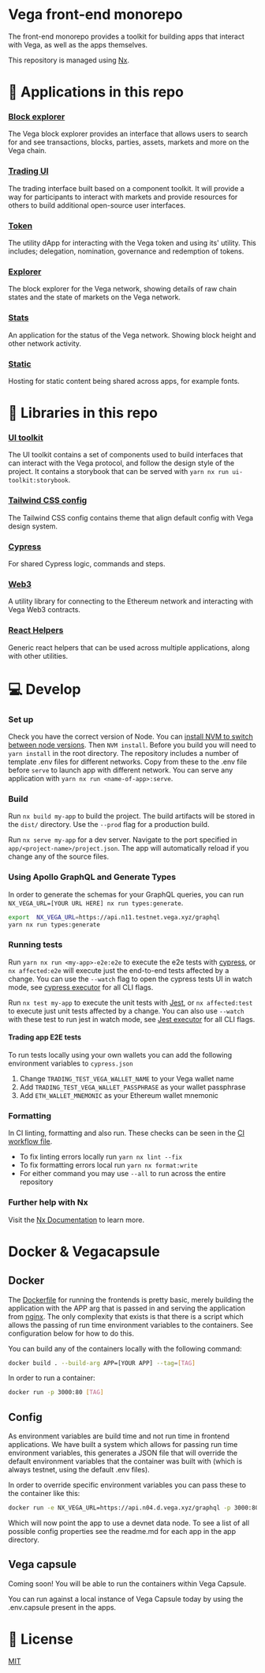 # Vega front-end monorepo

The front-end monorepo provides a toolkit for building apps that interact with Vega, as well as the apps themselves.

This repository is managed using [Nx](https://nx.dev).

# 🔎 Applications in this repo

### [Block explorer](./apps/explorer)

The Vega block explorer provides an interface that allows users to search for and see transactions, blocks, parties, assets, markets and more on the Vega chain.

### [Trading UI](./apps/trading)

The trading interface built based on a component toolkit. It will provide a way for participants to interact with markets and provide resources for others to build additional open-source user interfaces.

### [Token](./apps/token)

The utility dApp for interacting with the Vega token and using its' utility. This includes; delegation, nomination, governance and redemption of tokens.

### [Explorer](./apps/explorer)

The block explorer for the Vega network, showing details of raw chain states and the state of markets on the Vega network.

### [Stats](./apps/stats)

An application for the status of the Vega network. Showing block height and other network activity.

### [Static](./apps/static)

Hosting for static content being shared across apps, for example fonts.

# 🧱 Libraries in this repo

### [UI toolkit](./libs/ui-toolkit)

The UI toolkit contains a set of components used to build interfaces that can interact with the Vega protocol, and follow the design style of the project.
It contains a storybook that can be served with `yarn nx run ui-toolkit:storybook`.

### [Tailwind CSS config](./libs/tailwindcss-config)

The Tailwind CSS config contains theme that align default config with Vega design system.

### [Cypress](./libs/cypress)

For shared Cypress logic, commands and steps.

### [Web3](./libs/web3)

A utility library for connecting to the Ethereum network and interacting with Vega Web3 contracts.

### [React Helpers](./libs/react-helpers)

Generic react helpers that can be used across multiple applications, along with other utilities.

# 💻 Develop

### Set up

Check you have the correct version of Node. You can [install NVM to switch between node versions](https://github.com/nvm-sh/nvm#installing-and-updating). Then `NVM install`.
Before you build you will need to `yarn install` in the root directory.
The repository includes a number of template .env files for different networks. Copy from these to the .env file before `serve` to launch app with different network. You can serve any application with `yarn nx run <name-of-app>:serve`.

### Build

Run `nx build my-app` to build the project. The build artifacts will be stored in the `dist/` directory. Use the `--prod` flag for a production build.

Run `nx serve my-app` for a dev server. Navigate to the port specified in `app/<project-name>/project.json`. The app will automatically reload if you change any of the source files.

### Using Apollo GraphQL and Generate Types

In order to generate the schemas for your GraphQL queries, you can run `NX_VEGA_URL=[YOUR URL HERE] nx run types:generate`.

```bash
export  NX_VEGA_URL=https://api.n11.testnet.vega.xyz/graphql
yarn nx run types:generate
```

### Running tests

Run `yarn nx run <my-app>-e2e:e2e` to execute the e2e tests with [cypress](https://docs.cypress.io/), or `nx affected:e2e` will execute just the end-to-end tests affected by a change. You can use the `--watch` flag to open the cypress tests UI in watch mode, see [cypress executor](https://nx.dev/packages/cypress/executors/cypress) for all CLI flags.

Run `nx test my-app` to execute the unit tests with [Jest](https://jestjs.io), or `nx affected:test` to execute just unit tests affected by a change. You can also use `--watch` with these test to run jest in watch mode, see [Jest executor](https://nx.dev/packages/jest/executors/jest) for all CLI flags.

#### Trading app E2E tests

To run tests locally using your own wallets you can add the following environment variables to `cypress.json`

1. Change `TRADING_TEST_VEGA_WALLET_NAME` to your Vega wallet name
2. Add `TRADING_TEST_VEGA_WALLET_PASSPHRASE` as your wallet passphrase
3. Add `ETH_WALLET_MNEMONIC` as your Ethereum wallet mnemonic

### Formatting

In CI linting, formatting and also run. These checks can be seen in the [CI workflow file](.github/workflows//test.yml).

- To fix linting errors locally run `yarn nx lint --fix`
- To fix formatting errors local run `yarn nx format:write`
- For either command you may use `--all` to run across the entire repository

### Further help with Nx

Visit the [Nx Documentation](https://nx.dev/getting-started/intro) to learn more.

# Docker & Vegacapsule

## Docker

The [Dockerfile](./Dockerfile) for running the frontends is pretty basic, merely building the application with the APP arg that is passed in and serving the application from [nginx](./nginx/nginx.conf). The only complexity that exists is that there is a script which allows the passing of run time environment variables to the containers. See configuration below for how to do this.

You can build any of the containers locally with the following command:

```bash
docker build . --build-arg APP=[YOUR APP] --tag=[TAG]
```

In order to run a container:

```bash
docker run -p 3000:80 [TAG]
```

## Config

As environment variables are build time and not run time in frontend applications. We have built a system which allows for passing run time environment variables, this generates a JSON file that will override the default environment variables that the container was built with (which is always testnet, using the default .env files).

In order to override specific environment variables you can pass these to the container like this:

```bash
docker run -e NX_VEGA_URL=https://api.n04.d.vega.xyz/graphql -p 3000:80 [TAG]
```

Which will now point the app to use a devnet data node. To see a list of all possible config properties see the readme.md for each app in the app directory.

## Vega capsule

Coming soon! You will be able to run the containers within Vega Capsule.

You can run against a local instance of Vega Capsule today by using the .env.capsule present in the apps.

# 📑 License

[MIT](./LICENSE)
